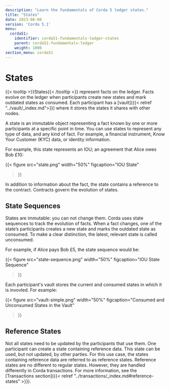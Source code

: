 ```yaml
---
description: "Learn the fundamentals of Corda 5 ledger states."
title: "States"
date: 2023-06-08
version: 'Corda 5.1'
menu:
  corda51:
    identifier: corda51-fundamentals-ledger-states
    parent: corda51-fundamentals-ledger
    weight: 1000
section_menu: corda51
---
```


# States

{{< tooltip >}}States{{< /tooltip >}} represent facts on the ledger. Facts evolve on the ledger when participants create new states and mark outdated states as consumed. Each participant has a [vault]({{< relref "../vault/_index.md">}}) where it stores the states it shares with other nodes.

A state is an immutable object representing a fact known by one or more participants at a specific point in time. You can use states to represent any type of data, and any kind of fact. For example, a financial instrument, Know Your Customer (KYC) data, or identity information.

For example, this state represents an IOU; an agreement that Alice owes Bob £10:

{{< 
  figure
	 src="state.png"
     width="50%"
	 figcaption="IOU State"
>}}

In addition to information about the fact, the state contains a reference to the contract. Contracts govern the evolution of states.

## State Sequences

States are immutable: you can not change them. Corda uses state sequences to track the evolution of facts. When a fact changes, one of the state’s participants creates a new state and marks the outdated state as consumed. To make a clear distinction, the latest, relevant state is called unconsumed.

For example, if Alice pays Bob £5, the state sequence would be:

{{< 
  figure
	 src="state-sequence.png"
     width="50%"
	 figcaption="IOU State Sequence"
>}}

Each participant's vault stores the current and consumed states in which it is invovled. For example:

{{< 
  figure
	 src="vault-simple.png"
     width="50%"
	 figcaption="Consumed and Unconsumed States in the Vault"
>}}

## Reference States
Not all states need to be updated by the participants that use them. One participant can create a state containing reference data. This state can be used, but not updated, by other parties. For this use case, the states containing reference data are referred to as reference states. Reference states are no different to regular states. However, they are handled differently in Corda transactions. For more information, see the [Transactions section]({{< relref "../transactions/_index.md#reference-states" >}}).